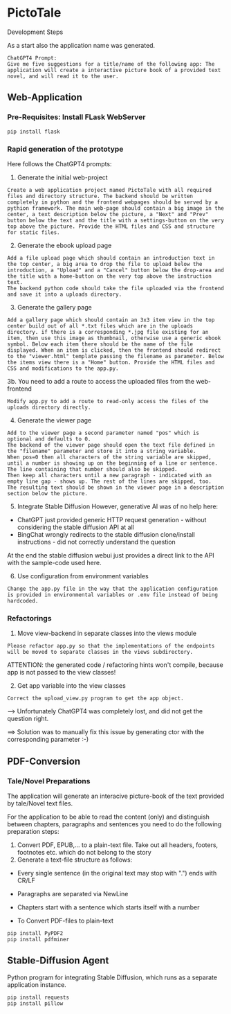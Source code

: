 # PictoTale
Development Steps

As a start also the application name was generated.
```
ChatGPT4 Prompt: 
Give me five suggestions for a title/name of the following app: The application will create a interactive picture book of a provided text novel, and will read it to the user.
```

## Web-Application

### Pre-Requisites: Install FLask WebServer
```
pip install flask
```

### Rapid generation of the prototype
Here follows the ChatGPT4 prompts:


1. Generate the initial web-project
```
Create a web application project named PictoTale with all required files and directory structure. The backend should be written completely in python and the frontend webpages should be served by a pythion framework. The main web-page should contain a big image in the center, a text description below the picture, a "Next" and "Prev" button below the text and the title with a settings-button on the very top above the picture. Provide the HTML files and CSS and structure for static files.
```

2. Generate the ebook upload page
```
Add a file upload page which should contain an introduction text in the top center, a big area to drop the file to upload below the introduction, a "Upload" and a "Cancel" button below the drop-area and the title with a home-button on the very top above the instruction text.
The backend python code should take the file uploaded via the frontend and save it into a uploads directory.
```

3. Generate the gallery page
```
Add a gallery page which should contain an 3x3 item view in the top center build out of all *.txt files which are in the uploads directory. if there is a corresponding *.jpg file existing for an item, then use this image as thumbnail, otherwise use a generic ebook symbol. Below each item there should be the name of the file displayed. When an item is clicked, then the frontend should redirect to the "viewer.html" template passing the filename as parameter. Below the items view there is a "Home" button. Provide the HTML files and CSS and modifications to the app.py.
```

3b. You need to add a route to access the uploaded files from the web-frontend
```
Modify app.py to add a route to read-only access the files of the uploads directory directly.
```

4. Generate the viewer page
```
Add to the viewer page a second parameter named "pos" which is optional and defaults to 0.
The backend of the viewer page should open the text file defined in the "filename" parameter and store it into a string variable.
When pos=0 then all characters of the string variable are skipped, until a number is showing up on the beginning of a line or sentence. The line containing that number should also be skipped.
Then keep all characters until a new paragraph - indicated with an empty line gap - shows up. The rest of the lines are skipped, too.
The resulting text should be shown in the viewer page in a description section below the picture.
```

5. Integrate Stable Diffusion
However, generative AI was of no help here:
- ChatGPT just provided generic HTTP request generation - without considering the stable diffusion API at all
- BingChat wrongly redirects to the stable diffusion clone/install instructions - did not correctly understand the question

At the end the stable diffusion webui just provides a direct link to the API with the sample-code used here.

6. Use configuration from environment variables
```
Change the app.py file in the way that the application configuration is provided in environmental variables or .env file instead of being hardcoded.
```

### Refactorings

1. Move view-backend in separate classes into the views module
```
Please refactor app.py so that the implementations of the endpoints will be moved to separate classes in the views subdirectory.
```

ATTENTION: the generated code / refactoring hints won't compile, because app is not passed to the view classes!

2. Get app variable into the view classes
```
Correct the upload_view.py program to get the app object.
```

--> Unfortunately ChatGPT4 was completely lost, and did not get the question right.

==> Solution was to manually fix this issue by generating ctor with the corresponding parameter :-)


## PDF-Conversion

### Tale/Novel Preparations
The application will generate an interacive picture-book of the text provided by tale/Novel text files. 

For the application to be able to read the content (only) and distinguish between chapters, paragraphs and sentences you need to do the following preparation steps:
1. Convert PDF, EPUB,... to a plain-text file. Take out all headers, footers, footnotes etc. which do not belong to the story
2. Generate a text-file structure as follows:

  * Every single sentence (in the original text may stop with ".") ends with CR/LF
  * Paragraphs are separated via NewLine
  * Chapters start with a sentence which starts itself with a number



* To Convert PDF-files to plain-text
```
pip install PyPDF2
pip install pdfminer
```

## Stable-Diffusion Agent

Python program for integrating Stable Diffusion, which runs as a separate application instance.

```
pip install requests
pip install pillow
```

